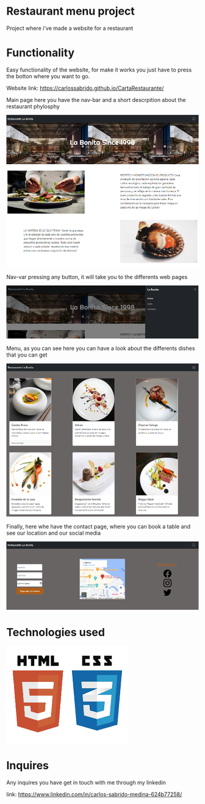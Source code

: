 # Restaurant menu project
Project where i've made a website for a restaurant


# Functionality

Easy functionality of the website, for make  it works you just have to press the botton where you want to go.

Website link: https://carlossabrido.github.io/CartaRestaurante/

Main page here you have the nav-bar and a short descrpition about the restaurant phylosphy 


![ejemplo1](img/Captura%20de%20pantalla%201.png)

Nav-var pressing any button, it will take you to the differents web pages

![ejemplo2](img/2.png)

Menu, as you can see here you can have a look about the differents dishes that you can get

![ejmplo3](img/3.png)

Finally, here whe have the contact page, where you can book a table and see our location and our social media

![ejemplo4](img/4.png)

# Technologies used

![img](img/html%20y%20css%20nuevo.png)

# Inquires

Any inquires you have get in touch with me through my linkedin

link: https://www.linkedin.com/in/carlos-sabrido-medina-624b77258/